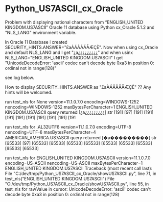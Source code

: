 Python_US7ASCII_cx_Oracle
=========================

Problem with displaying national characters from “ENGLISH_UNITED KINGDOM.US7ASCII” Oracle 11 database using Python cx_Oracle 5.1.2 and "NLS_LANG" environment variable.


In Oracle 11 Database I created SECURITY_HINTS.ANSWER="£aÀÁÂÃÄÅÆÇÈ".
Now when using cx_Oracle and default NLS_LANG and I get "¿a¿¿¿¿¿¿¿¿¿"
and when usinx NLS_LANG="ENGLISH_UNITED KINGDOM.US7ASCII" I get
"UnicodeDecodeError: 'ascii' codec can't decode byte 0xa3 in position 0: ordinal not in range(128)"

see log below.

How to display SECURITY_HINTS.ANSWER as "£aÀÁÂÃÄÅÆÇÈ" ??
Any hints will be welcomed.



run test_nls for None
version=11.1.0.7.0
encoding=WINDOWS-1252	nencoding=WINDOWS-1252	maxBytesPerCharacter=1
ENGLISH_UNITED KINGDOM.US7ASCII
query returned [¿a¿¿¿¿¿¿¿¿¿]
str  [191] [97] [191] [191] [191] [191] [191] [191] [191] [191] [191


run test_nls for .AL32UTF8
version=11.1.0.7.0
encoding=UTF-8	nencoding=UTF-8	maxBytesPerCharacter=4
AMERICAN_AMERICA.US7ASCII
query returned [�a���������]
str  [65533] [97] [65533] [65533] [65533] [65533] [65533] [65533] [65533] [65533] [65533]

run test_nls for ENGLISH_UNITED KINGDOM.US7ASCII
version=11.1.0.7.0
encoding=US-ASCII	nencoding=US-ASCII	maxBytesPerCharacter=1
ENGLISH_UNITED KINGDOM.US7ASCII
Traceback (most recent call last):
  File "C:/dev/tmp/Python_US7ASCII_cx_Oracle/showUS7ASCII.py", line 71, in <module>
    test_nls("ENGLISH_UNITED KINGDOM.US7ASCII")
  File "C:/dev/tmp/Python_US7ASCII_cx_Oracle/showUS7ASCII.py", line 55, in test_nls
    for rawValue in cursor:
UnicodeDecodeError: 'ascii' codec can't decode byte 0xa3 in position 0: ordinal not in range(128)

